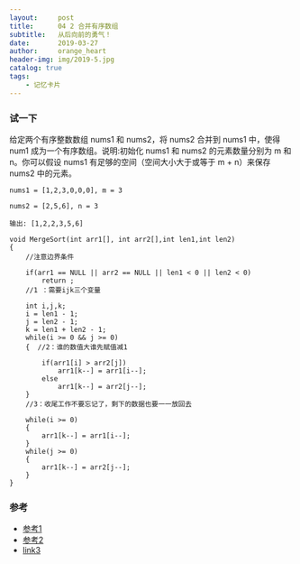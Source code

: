 ```yaml
---
layout:     post
title:      04 2 合并有序数组
subtitle:   从后向前的勇气！
date:       2019-03-27
author:     orange_heart
header-img: img/2019-5.jpg
catalog: true
tags:
    - 记忆卡片
---
```


### 试一下

给定两个有序整数数组 nums1 和 nums2，将 nums2 合并到 nums1 中，使得 num1 成为一个有序数组。说明:初始化 nums1 和 nums2 的元素数量分别为 m 和 n。你可以假设 nums1 有足够的空间（空间大小大于或等于 m + n）来保存 nums2 中的元素。

	nums1 = [1,2,3,0,0,0], m = 3

	nums2 = [2,5,6], n = 3
	
	输出: [1,2,2,3,5,6]

```objc
void MergeSort(int arr1[], int arr2[],int len1,int len2)
{  
	//注意边界条件
	
	if(arr1 == NULL || arr2 == NULL || len1 < 0 || len2 < 0)
		return ;  
	//1 ：需要ijk三个变量
	
	int i,j,k;
	i = len1 - 1;
	j = len2 - 1;
	k = len1 + len2 - 1;
	while(i >= 0 && j >= 0)
	{  //2：谁的数值大谁先赋值减1
	
		if(arr1[i] > arr2[j])
			arr1[k--] = arr1[i--];
		else
			arr1[k--] = arr2[j--];
	}  
	//3：收尾工作不要忘记了，剩下的数据也要一一放回去
	
	while(i >= 0)
	{
		arr1[k--] = arr1[i--];
	}
	while(j >= 0)
	{
		arr1[k--] = arr2[j--];
	}
}
```

### 参考

- [参考1](https://github.com/zhedahht/CodingInterviewChinese2)
- [参考2](https://github.com/gatieme/CodingInterviews)
- [link3](https://juejin.im/post/5bee5089e51d4538670b00d7)
<!--stackedit_data:
eyJoaXN0b3J5IjpbLTM4NTQ5MTUxNV19
-->